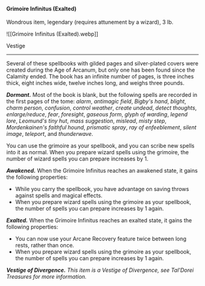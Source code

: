 #### Grimoire Infinitus (Exalted)

Wondrous item, legendary (requires attunement by a wizard), 3 lb.

![[Grimoire Infinitus (Exalted).webp]]

Vestige

---

Several of these spellbooks with gilded pages and silver-plated covers were created during the Age of Arcanum, but only one has been found since the Calamity ended. The book has an infinite number of pages, is three inches thick, eight inches wide, twelve inches long, and weighs three pounds.

***Dormant.*** Most of the book is blank, but the following spells are recorded in the first pages of the tome: *alarm*, *antimagic field*, *Bigby's hand*, *blight*, *charm person*, *confusion*, *control weather*, *create undead*, *detect thoughts*, *enlarge/reduce*, *fear*, *foresight*, *gaseous form*, *glyph of warding*, *legend lore*, *Leomund's tiny hut*, *mass suggestion*, *mislead*, *misty step*, *Mordenkainen's faithful hound*, *prismatic spray*, *ray of enfeeblement*, *silent image*, *teleport*, and *thunderwave*.

You can use the grimoire as your spellbook, and you can scribe new spells into it as normal. When you prepare wizard spells using the grimoire, the number of wizard spells you can prepare increases by 1.

***Awakened.*** When the Grimoire Infinitus reaches an awakened state, it gains the following properties:

- While you carry the spellbook, you have advantage on saving throws against spells and magical effects.
- When you prepare wizard spells using the grimoire as your spellbook, the number of spells you can prepare increases by 1 again.

***Exalted.*** When the Grimoire Infinitus reaches an exalted state, it gains the following properties:

- You can now use your Arcane Recovery feature twice between long rests, rather than once.
- When you prepare wizard spells using the grimoire as your spellbook, the number of spells you can prepare increases by 1 again.

***Vestige of Divergence.*** *This item is a Vestige of Divergence, see *Tal'Dorei Treasures* for more information.*